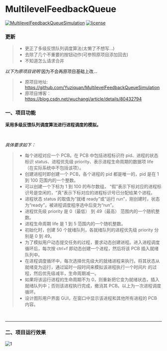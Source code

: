 # MultilevelFeedbackQueue

[![MultilevelFeedbackQueueSimulation](https://img.shields.io/badge/MultilevelFeedbackQueueSimulation-v1.1.0-brightgreen.svg)](
https://github.com/Yuziquan/MultilevelFeedbackQueueSimulation)
[![license](https://img.shields.io/packagist/l/doctrine/orm.svg)](https://github.com/somelou/MultilevelFeedbackQueueSimulation/blob/master/LICENSE)

### 更新
> * 更正了多级反馈队列调度算法(太懒了不想写...)
> * 去除了几个不重要的按钮动作(可参照原项目添加回去)
> * 不知道怎么请求合并


*以下为原项目说明*
因为不会再原项目基础上改...
> * 原项目地址: https://github.com/Yuziquan/MultilevelFeedbackQueueSimulation 
> * 原项目博客：https://blog.csdn.net/wuchangi/article/details/80432794

### 一、项目功能

**采用多级反馈队列调度算法进行进程调度的模拟。**

<br/>

*具体要求如下：*

> * 每个进程对应一个 PCB。在 PCB 中包括进程标识符 pid、进程的状态标识 status、进程优先级 priority、表示进程生命周期的数据项 life（在实际系统中不包括该项）。
> * 创建进程时即创建一个 PCB，各个进程的 pid 都是唯一的，pid 是在 1 到 100 范围内的一个整数。
> * 可以创建一个下标为 1 到 100 的布尔数组， “假”表示下标对应的进程标识号是空闲的，“真”表示下标对应的进程标识号已分配给某个进程。
> * 进程状态 status 的取值为“就绪 ready”或“运行 run”，刚创建时，状态为“ready”。被进程调度程序选中后变为“run”。
> * 进程优先级 priority 是 0（最低） 到 49（最高） 范围内的一个随机整数。
> * 进程生命周期 life 是 1 到 5 范围内的一个随机整数。
> * 初始化时，创建 50 个就绪队列，各就绪队列的进程优先级 priority 分别是 0 到 49。
> * 为了模拟用户动态提交任务的过程，要求动态创建进程。进入进程调度循环后，每次按 ctrl+f 即动态创建一个进程，然后将该 PCB 插入就绪队列中。
> * 在进程调度循环中，每次选择优先级大的就绪进程来执行。将其状态从就绪变为运行，通过延时一段时间来模拟该进程执行一个时间片 的过程，然后优先级减半，生命周期减一。
> * 如果将该运行进程的生命周期不为 0，则重新把它变为就绪状态，插入就绪队列中；否则该进程执行完成，撤消其 PCB。以上为一次进程调度循环。
> * 设计图形用户界面 GUI，在窗口中显示该进程和其他所有进程的 PCB 内容。

<br/>

***

### 二、项目运行效果
![1](https://github.com/Yuziquan/MultilevelFeedbackQueueSimulation/blob/master/Screenshots/MFQ.gif)
